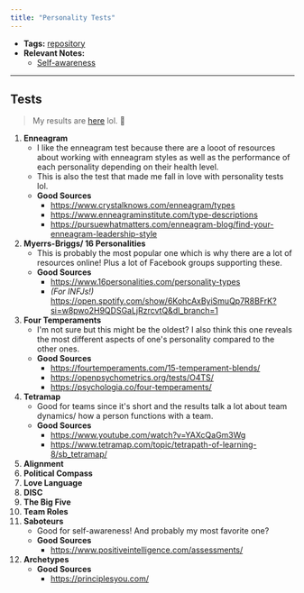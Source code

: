 ```yaml
---
title: "Personality Tests"
---
```


- **Tags:** [repository](notes/por/repository.md)
- **Relevant Notes:**
	- [Self-awareness](notes/perdev/mh/self-awareness.md)

---
## Tests

> My results are [here](https://chloeabrasada.online/d0763cb237db450c85b33a09570657ab?v=f2fb42ea2e75490390f98a22f979e52e) lol. 👻

1. **Enneagram**
	- I like the enneagram test because there are a looot of resources about working with enneagram styles as well as the performance of each personality depending on their health level.
	- This is also the test that made me fall in love with personality tests lol.
	- **Good Sources**
		- https://www.crystalknows.com/enneagram/types
		- https://www.enneagraminstitute.com/type-descriptions
		- https://pursuewhatmatters.com/enneagram-blog/find-your-enneagram-leadership-style
2. **Myerrs-Briggs/ 16 Personalities**
	- This is probably the most popular one which is why there are a lot of resources online! Plus a lot of Facebook groups supporting these.
	- **Good Sources**
		- https://www.16personalities.com/personality-types
		- *(For INFJs!)* https://open.spotify.com/show/6KohcAxByiSmuQp7R8BFrK?si=w8pwo2H9QDSGaLjRzrcvtQ&dl_branch=1
3. **Four Temperaments**
	- I'm not sure but this might be the oldest? I also think this one reveals the most different aspects of one's personality compared to the other ones.
	- **Good Sources**
		- https://fourtemperaments.com/15-temperament-blends/
		- https://openpsychometrics.org/tests/O4TS/
		- https://psychologia.co/four-temperaments/
4. **Tetramap**
	- Good for teams since it's short and the results talk a lot about team dynamics/ how  a person functions with a team.
	- **Good Sources**
		- https://www.youtube.com/watch?v=YAXcQaGm3Wg
		- https://www.tetramap.com/topic/tetrapath-of-learning-8/sb_tetramap/
5. **Alignment**
6. **Political Compass**
7. **Love Language**
8. **DISC**
9. **The Big Five**
10. **Team Roles**
11. **Saboteurs**
	- Good for self-awareness! And probably my most favorite one?
	- **Good Sources**
		- https://www.positiveintelligence.com/assessments/
12. **Archetypes**
	- **Good Sources**
		- https://principlesyou.com/